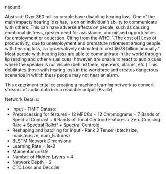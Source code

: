 nsound

Abstract:
Over 360 million people have disabling hearing loss. One of the main impacts hearing loss has, is on an individual’s ability to communicate with others. This can have adverse affects on people, such as causing emotional distress, greater need for assistance, and missed opportunities for employment or education. Citing from the WHO, “[The cost of] Loss of productivity, due to unemployment and premature retirement among people with hearing loss, is conservatively estimated to cost $678 billion annually.” Most people with hearing loss are able to communicate in the world through lip reading and other visual cues; however, are unable to react to audio cues where the speaker is not visible (behind them, speakers, alarms, etc.) This debilitates those with hearing loss in the workforce and creates dangerous scenarios in which these people may not hear an alarm.

This experiment entailed creating a machine learning network to convert streams of audio data into a readable output (Braille).

Network Details:
* Input - TIMIT Dataset
* Preprocessing for features - 13 MFCCs + 12 Chromograms + 7 Bands of Spectral Contrast + 6 Bands of Tonal Centroid
Features + Zero Crossing Rate + Spectral Rolloff + Spectral Centroid
* Reshaping and batching for input - Rank 3 Tensor (batchsize, maxstepsize, num_features)
* BLSTM Network Dimensions
* Learning Rate = 1e-2
* Momentum = 0.9
* Number of Hidden Layers = 4
* Network Depth = 2
* CTC Loss and Decoder
